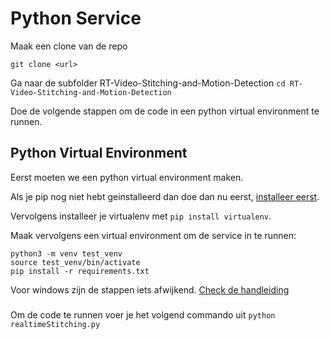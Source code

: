 # Python Service

Maak een clone van de repo
```
git clone <url>
```

Ga naar de subfolder RT-Video-Stitching-and-Motion-Detection `cd RT-Video-Stitching-and-Motion-Detection`

Doe de volgende stappen om de code in een python virtual environment te runnen.

## Python Virtual Environment
Eerst moeten we een python virtual environment maken.

Als je pip nog niet hebt geinstalleerd dan doe dan nu eerst, [installeer eerst](https://pip.pypa.io/en/stable/installing/).

Vervolgens installeer je virtualenv met `pip install virtualenv`.

Maak vervolgens een virtual environment om de service in te runnen:
```
python3 -m venv test_venv
source test_venv/bin/activate
pip install -r requirements.txt
```

Voor windows zijn de stappen iets afwijkend. [Check de handleiding](https://virtualenv.pypa.io/en/latest/userguide/)


###
Om de code te runnen voer je het volgend commando uit `python realtimeStitching.py`